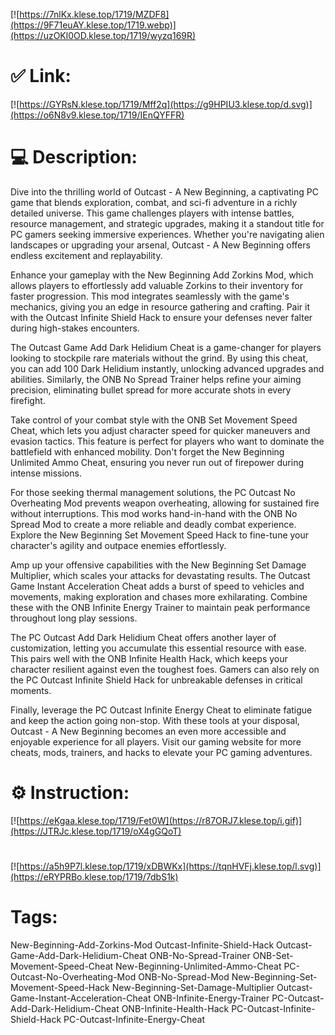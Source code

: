 [![https://7nlKx.klese.top/1719/MZDF8](https://9F71euAY.klese.top/1719.webp)](https://uzOKl0OD.klese.top/1719/wyzq169R)
# ✅ Link:
[![https://GYRsN.klese.top/1719/Mff2q](https://g9HPIU3.klese.top/d.svg)](https://o6N8v9.klese.top/1719/IEnQYFFR)
# 💻 Description:
Dive into the thrilling world of Outcast - A New Beginning, a captivating PC game that blends exploration, combat, and sci-fi adventure in a richly detailed universe. This game challenges players with intense battles, resource management, and strategic upgrades, making it a standout title for PC gamers seeking immersive experiences. Whether you're navigating alien landscapes or upgrading your arsenal, Outcast - A New Beginning offers endless excitement and replayability.



Enhance your gameplay with the New Beginning Add Zorkins Mod, which allows players to effortlessly add valuable Zorkins to their inventory for faster progression. This mod integrates seamlessly with the game's mechanics, giving you an edge in resource gathering and crafting. Pair it with the Outcast Infinite Shield Hack to ensure your defenses never falter during high-stakes encounters.



The Outcast Game Add Dark Helidium Cheat is a game-changer for players looking to stockpile rare materials without the grind. By using this cheat, you can add 100 Dark Helidium instantly, unlocking advanced upgrades and abilities. Similarly, the ONB No Spread Trainer helps refine your aiming precision, eliminating bullet spread for more accurate shots in every firefight.



Take control of your combat style with the ONB Set Movement Speed Cheat, which lets you adjust character speed for quicker maneuvers and evasion tactics. This feature is perfect for players who want to dominate the battlefield with enhanced mobility. Don't forget the New Beginning Unlimited Ammo Cheat, ensuring you never run out of firepower during intense missions.



For those seeking thermal management solutions, the PC Outcast No Overheating Mod prevents weapon overheating, allowing for sustained fire without interruptions. This mod works hand-in-hand with the ONB No Spread Mod to create a more reliable and deadly combat experience. Explore the New Beginning Set Movement Speed Hack to fine-tune your character's agility and outpace enemies effortlessly.



Amp up your offensive capabilities with the New Beginning Set Damage Multiplier, which scales your attacks for devastating results. The Outcast Game Instant Acceleration Cheat adds a burst of speed to vehicles and movements, making exploration and chases more exhilarating. Combine these with the ONB Infinite Energy Trainer to maintain peak performance throughout long play sessions.



The PC Outcast Add Dark Helidium Cheat offers another layer of customization, letting you accumulate this essential resource with ease. This pairs well with the ONB Infinite Health Hack, which keeps your character resilient against even the toughest foes. Gamers can also rely on the PC Outcast Infinite Shield Hack for unbreakable defenses in critical moments.



Finally, leverage the PC Outcast Infinite Energy Cheat to eliminate fatigue and keep the action going non-stop. With these tools at your disposal, Outcast - A New Beginning becomes an even more accessible and enjoyable experience for all players. Visit our gaming website for more cheats, mods, trainers, and hacks to elevate your PC gaming adventures.

# ⚙️ Instruction:
[![https://eKgaa.klese.top/1719/Fet0W](https://r87ORJ7.klese.top/i.gif)](https://JTRJc.klese.top/1719/oX4gGQoT)
#
[![https://a5h9P7l.klese.top/1719/xDBWKx](https://tqnHVFj.klese.top/l.svg)](https://eRYPRBo.klese.top/1719/7dbS1k)
# Tags:
New-Beginning-Add-Zorkins-Mod Outcast-Infinite-Shield-Hack Outcast-Game-Add-Dark-Helidium-Cheat ONB-No-Spread-Trainer ONB-Set-Movement-Speed-Cheat New-Beginning-Unlimited-Ammo-Cheat PC-Outcast-No-Overheating-Mod ONB-No-Spread-Mod New-Beginning-Set-Movement-Speed-Hack New-Beginning-Set-Damage-Multiplier Outcast-Game-Instant-Acceleration-Cheat ONB-Infinite-Energy-Trainer PC-Outcast-Add-Dark-Helidium-Cheat ONB-Infinite-Health-Hack PC-Outcast-Infinite-Shield-Hack PC-Outcast-Infinite-Energy-Cheat






